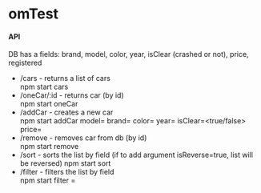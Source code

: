 # omTest

#### API

DB has a fields: brand, model, color, year, isClear (crashed or not), price, registered

* /cars - returns a list of cars            
npm start cars
* /oneCar/:id - returns car (by id)         
npm start oneCar <id>
* /addCar - creates a new car               
npm start addCar model=<model> brand=<brand> color=<color> year=<year> isClear=<true/false> price=<price>
* /remove - removes car from db (by id)     
npm start remove <id>
* /sort - sorts the list by field (if to add argument isReverse=true, list will be reversed)
npm start sort <field> <isReverse>
* /filter - filters the list by field       
npm start filter <field>=<filter>

